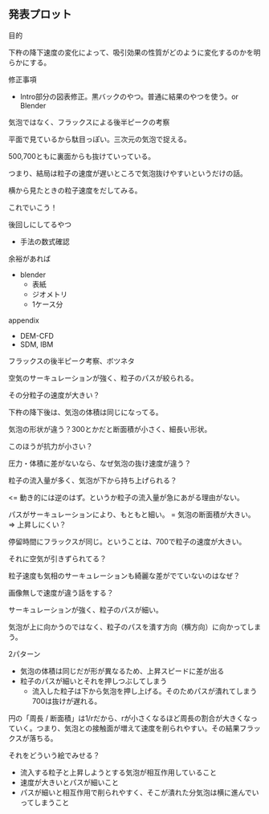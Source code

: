 ## 発表プロット



目的

下杵の降下速度の変化によって、吸引効果の性質がどのように変化するのかを明らかにする。



修正事項

* Intro部分の図表修正。黒バックのやつ。普通に結果のやつを使う。or Blender



気泡ではなく、フラックスによる後半ピークの考察

平面で見ているから駄目っぽい。三次元の気泡で捉える。

500,700ともに裏面からも抜けていっている。

つまり、結局は粒子の速度が遅いところで気泡抜けやすいというだけの話。

横から見たときの粒子速度をだしてみる。

これでいこう！



後回しにしてるやつ

* 手法の数式確認



余裕があれば

* blender
  * 表紙
  * ジオメトリ
  * 1ケース分



appendix

* DEM-CFD
* SDM, IBM



フラックスの後半ピーク考察、ボツネタ

空気のサーキュレーションが強く、粒子のパスが絞られる。

その分粒子の速度が大きい？



下杵の降下後は、気泡の体積は同じになってる。

気泡の形状が違う？300とかだと断面積が小さく、細長い形状。

このほうが抗力が小さい？



圧力・体積に差がないなら、なぜ気泡の抜け速度が違う？

粒子の流入量が多く、気泡が下から持ち上げられる？

<= 動き的には逆のはず。というか粒子の流入量が急にあがる理由がない。

パスがサーキュレーションにより、もともと細い。 = 気泡の断面積が大きい。 => 上昇しにくい？



停留時間にフラックスが同じ。ということは、700で粒子の速度が大きい。

それに空気が引きずられてる？

粒子速度も気相のサーキュレーションも綺麗な差がでていないのはなぜ？

画像無しで速度が違う話をする？



サーキュレーションが強く、粒子のパスが細い。

気泡が上に向かうのではなく、粒子のパスを潰す方向（横方向）に向かってしまう。



2パターン

* 気泡の体積は同じだが形が異なるため、上昇スピードに差が出る
* 粒子のパスが細いとそれを押しつぶしてしまう
  * 流入した粒子は下から気泡を押し上げる。そのためパスが潰れてしまう700は抜けが遅れる。



円の「周長 / 断面積」は1/rだから、rが小さくなるほど周長の割合が大きくなっていく。つまり、気泡との接触面が増えて速度を削られやすい。その結果フラックスが落ちる。

それをどういう絵でみせる？

* 流入する粒子と上昇しようとする気泡が相互作用していること
* 速度が大きいとパスが細いこと
* パスが細いと相互作用で削られやすく、そこが潰れた分気泡は横に進んでいってしまうこと



